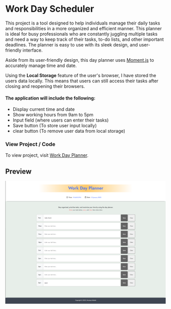 # Work Day Scheduler

This project is a tool designed to help individuals manage their daily tasks and responsibilities in a more organized and efficient manner. This planner is ideal for busy professionals who are constantly juggling multiple tasks and need a way to keep track of their tasks, to-do lists, and other important deadlines. The planner is easy to use with its sleek design, and user-friendly interface.

Aside from its user-friendly design, this day planner uses [Moment.js](https://momentjs.com/) to accurately manage time and date.

Using the **Local Storage** feature of the user's browser, I have stored the users data locally. This means that users can still access their tasks after closing and reopening their browsers.

#### The application will include the following:

- Display current time and date 
- Show working hours from 9am to 5pm
- Input field (where users can enter their tasks)
- Save button (To store user input locally)
- clear button (To remove user data from local storage)


### View Project / Code

To view project, visit [Work Day Planner](https://murtaza34.github.io/Work-Day-Planner/).

## Preview

![App Screenshot](./assets/Screenshot.png)
